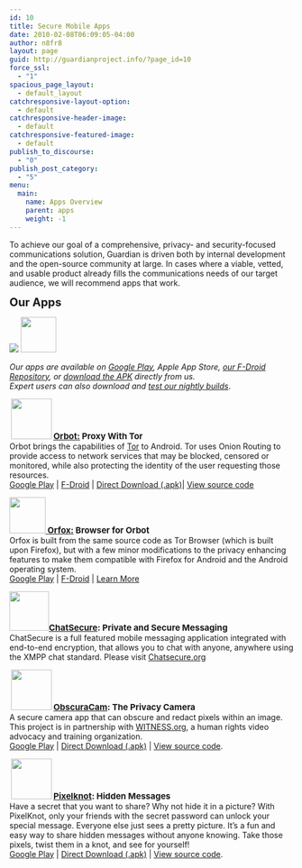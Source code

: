 ```yaml
---
id: 10
title: Secure Mobile Apps
date: 2010-02-08T06:09:05-04:00
author: n8fr8
layout: page
guid: http://guardianproject.info/?page_id=10
force_ssl:
  - "1"
spacious_page_layout:
  - default_layout
catchresponsive-layout-option:
  - default
catchresponsive-header-image:
  - default
catchresponsive-featured-image:
  - default
publish_to_discourse:
  - "0"
publish_post_category:
  - "5"
menu:
  main:
    name: Apps Overview
    parent: apps
    weight: -1
---
```

<!--:en-->To achieve our goal of a comprehensive, privacy- and security-focused communications solution, Guardian is driven both by internal development and the open-source community at large. In cases where a viable, vetted, and usable product already fills the communications needs of our target audience, we will recommend apps that work.

<span style="font-size: 20px; font-weight: bold;">Our Apps</span>

[![](/wp-content/uploads/2012/07/get_it_on_play_logo_large.png)](https://market.android.com/search?q=guardianproject&so=1&c=apps) [<img src="https://guardianproject.info/wp-content/uploads/2010/02/f-droid.png" alt="" width="63" height="63" />](https://guardianproject.info/2012/03/15/our-new-f-droid-app-repository/)

_Our apps are available on [Google Play](https://market.android.com/search?q=guardianproject&so=1&c=apps), Apple App Store, [our F-Droid Repository](https://guardianproject.info/2012/03/15/our-new-f-droid-app-repository/), or [download the APK](https://guardianproject.info/releases) directly from us.  
Expert users can also download and [test our nightly builds](https://guardianproject.info/builds)_.

<span style="font-size: 15px; font-weight: bold; clear: left;"><a href="/apps/orbot"><img class="alignleft size-full wp-image-1018" style="margin-left: 3px; margin-right: 3px;" title="icon" src="https://guardianproject.info/wp-content/uploads/2010/02/orbot_icon_114x114.png" alt="" width="72" height="72" />Orbot:</a> Proxy With Tor</span>  
Orbot brings the capabilities of [Tor](https://torproject.org) to Android. Tor uses Onion Routing to provide access to network services that may be blocked, censored or monitored, while also protecting the identity of the user requesting those resources.  
[Google Play](https://market.android.com/details?id=org.torproject.android) | [F-Droid](/fdroid) | [Direct Download (.apk)](https://guardianproject.info/releases/orbot-latest.apk)| [View source code](https://gitweb.torproject.org/orbot.git/)

<span style="font-size: 15px; font-weight: bold; clear: left;"><a href="https://guardianproject.info/wp-content/uploads/2016/01/orfox64.png"><img class="alignnone wp-image-13402 size-full" src="https://guardianproject.info/wp-content/uploads/2016/01/orfox64.png" alt="" width="64" height="64" /></a><a href="/apps/orfox"> Orfox:</a> Browser for Orbot</span>  
Orfox is built from the same source code as Tor Browser (which is built upon Firefox), but with a few minor modifications to the privacy enhancing features to make them compatible with Firefox for Android and the Android operating system.  
[Google Play](https://play.google.com/store/apps/details?id=info.guardianproject.orfox) | [F-Droid](/fdroid) | [Learn More](/apps/orfox)

<span style="font-size: 15px; font-weight: bold; clear: left;"><a href="https://guardianproject.info/wp-content/uploads/2010/02/ChatSecure_App_Icon.png"><img class="alignnone  wp-image-13816" src="https://guardianproject.info/wp-content/uploads/2010/02/ChatSecure_App_Icon-300x300.png" alt="" width="70" height="70" srcset="https://guardianproject.info/wp-content/uploads/2010/02/ChatSecure_App_Icon-300x300.png 300w, https://guardianproject.info/wp-content/uploads/2010/02/ChatSecure_App_Icon-150x150.png 150w, https://guardianproject.info/wp-content/uploads/2010/02/ChatSecure_App_Icon.png 350w" sizes="(max-width: 70px) 100vw, 70px" /></a><a href="https://chatsecure.org">ChatSecure</a>: Private and Secure Messaging</span>  
ChatSecure is a full featured mobile messaging application integrated with end-to-end encryption, that allows you to chat with anyone, anywhere using the XMPP chat standard. Please visit [Chatsecure.org](https://chatsecure.org)

<span style="font-size: 15px; font-weight: bold; clear: left;"><a href="https://guardianproject.info/apps/securecam/"><img class="alignleft size-thumbnail wp-image-1013" style="margin-left: 3px; margin-right: 3px; border: 0px initial initial;" title="Secure Smart Camera" src="https://guardianproject.info/wp-content/uploads/2010/02/ic_ssc-150x150.png" alt="" width="72" height="72" srcset="https://guardianproject.info/wp-content/uploads/2010/02/ic_ssc-150x150.png 150w, https://guardianproject.info/wp-content/uploads/2010/02/ic_ssc.png 289w" sizes="(max-width: 72px) 100vw, 72px" /></a><a href="https://guardianproject.info/apps/obscuracam/">ObscuraCam</a>: The Privacy Camera</span>  
A secure camera app that can obscure and redact pixels within an image. This project is in partnership with [WITNESS.org](http://witness.org/), a human rights video advocacy and training organization.  
<a title="obscuracam on google play store" href="https://play.google.com/store/apps/details?id=org.witness.sscphase1" target="_blank" rel="noopener">Google Play</a> | <a href="https://dev.guardianproject.info/attachments/download/73/ObscuraCam-v2.0-RC2b.apk" target="_blank" rel="noopener">Direct Download (.apk)</a> | [View source code](https://github.com/guardianproject/SecureSmartCam).

<span style="font-size: 15px; font-weight: bold; clear: left;"><a href="https://guardianproject.info/apps/pixelknot"><img class="alignleft size-thumbnail wp-image-1013" style="margin-left: 3px; margin-right: 3px;" title="pixelknot" src="https://guardianproject.info/wp-content/uploads/2010/02/logo-big-button-114x114.png" alt="" width="72" height="72" /></a><a href="https://guardianproject.info/apps/pixelknot/">Pixelknot</a>: Hidden Messages</span>  
Have a secret that you want to share? Why not hide it in a picture? With PixelKnot, only your friends with the secret password can unlock your special message. Everyone else just sees a pretty picture. It’s a fun and easy way to share hidden messages without anyone knowing. Take those pixels, twist them in a knot, and see for yourself!  
<a title="pixelknot on google play store" href="https://play.google.com/store/apps/details?id=info.guardianproject.pixelknot" target="_blank" rel="noopener">Google Play</a> | <a href="https://guardianproject.info/releases/PixelKnot-release-0.3-RC1.apk" target="_blank" rel="noopener">Direct Download (.apk)</a> | [View source code](https://github.com/guardianproject/PixelKnot/).